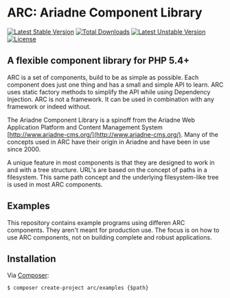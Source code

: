 ARC: Ariadne Component Library 
========================= 

[![Latest Stable Version](https://poser.pugx.org/arc/arc/v/stable.svg)](https://packagist.org/packages/arc/arc)
[![Total Downloads](https://poser.pugx.org/arc/arc/downloads.svg)](https://packagist.org/packages/arc/arc)
[![Latest Unstable Version](https://poser.pugx.org/arc/arc/v/unstable.svg)](https://packagist.org/packages/arc/arc)
[![License](https://poser.pugx.org/arc/arc/license.svg)](https://packagist.org/packages/arc/arc)

A flexible component library for PHP 5.4+ 
----------------------------------------- 

ARC is a set of components, build to be as simple as possible. Each component does just one thing and has a small and 
simple API to learn. ARC uses static factory methods to simplify the API while using Dependency Injection. ARC is not a
framework. It can be used in combination with any framework or indeed without.

The Ariadne Component Library is a spinoff from the Ariadne Web Application Platform and Content Management System 
[http://www.ariadne-cms.org/](http://www.ariadne-cms.org/). Many of the concepts used in ARC have their origin in Ariadne
and have been in use since 2000. 

A unique feature in most components is that they are designed to work in and with a tree structure. URL's
are based on the concept of paths in a filesystem. This same path concept and the underlying filesystem-like tree is
used in most ARC components. 

Examples
--------

This repository contains example programs using differen ARC components. They aren't meant for production use.
The focus is on how to use ARC components, not on building complete and robust applications.

Installation
------------

Via [Composer](https://getcomposer.org/doc/00-intro.md):

    $ composer create-project arc/examples {$path}
    

